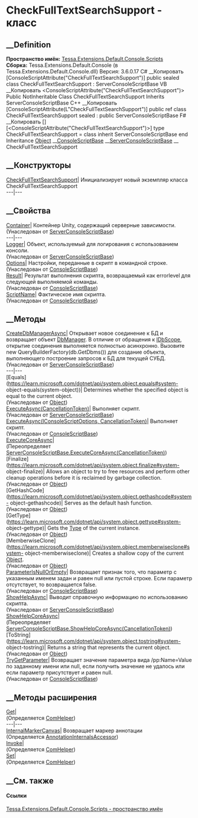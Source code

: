# CheckFullTextSearchSupport - класс
##  __Definition
 **Пространство имён:**
[Tessa.Extensions.Default.Console.Scripts](N_Tessa_Extensions_Default_Console_Scripts.htm)  
 **Сборка:** Tessa.Extensions.Default.Console (в
Tessa.Extensions.Default.Console.dll) Версия: 3.6.0.17
C# __Копировать
    [ConsoleScriptAttribute("CheckFullTextSearchSupport")]
    public sealed class CheckFullTextSearchSupport : ServerConsoleScriptBase
VB __Копировать
    <ConsoleScriptAttribute("CheckFullTextSearchSupport")>
    Public NotInheritable Class CheckFullTextSearchSupport
    	Inherits ServerConsoleScriptBase
C++ __Копировать
    [ConsoleScriptAttribute(L"CheckFullTextSearchSupport")]
    public ref class CheckFullTextSearchSupport sealed : public ServerConsoleScriptBase
F# __Копировать
     [<SealedAttribute>]
    [<ConsoleScriptAttribute("CheckFullTextSearchSupport")>]
    type CheckFullTextSearchSupport = 
        class
            inherit ServerConsoleScriptBase
        end
Inheritance
    [Object](https://learn.microsoft.com/dotnet/api/system.object) __[ConsoleScriptBase](T_Tessa_Platform_ConsoleApps_ConsoleScriptBase.htm) __[ServerConsoleScriptBase](T_Tessa_Platform_ConsoleApps_ServerConsoleScriptBase.htm) __ CheckFullTextSearchSupport
##  __Конструкторы
[CheckFullTextSearchSupport](M_Tessa_Extensions_Default_Console_Scripts_CheckFullTextSearchSupport__ctor.htm)|
Инициализирует новый экземпляр класса CheckFullTextSearchSupport  
---|---  
##  __Свойства
[Container](P_Tessa_Platform_ConsoleApps_ServerConsoleScriptBase_Container.htm)|
Контейнер Unity, содержащий серверные зависимости.  
(Унаследован от
[ServerConsoleScriptBase](T_Tessa_Platform_ConsoleApps_ServerConsoleScriptBase.htm))  
---|---  
[Logger](P_Tessa_Platform_ConsoleApps_ServerConsoleScriptBase_Logger.htm)|
Объект, используемый для логирования с использованием консоли.  
(Унаследован от
[ServerConsoleScriptBase](T_Tessa_Platform_ConsoleApps_ServerConsoleScriptBase.htm))  
[Options](P_Tessa_Platform_ConsoleApps_ConsoleScriptBase_Options.htm)|
Настройки, переданные в скрипт в командной строке.  
(Унаследован от
[ConsoleScriptBase](T_Tessa_Platform_ConsoleApps_ConsoleScriptBase.htm))  
[Result](P_Tessa_Platform_ConsoleApps_ConsoleScriptBase_Result.htm)|
Результат выполнения скрипта, возвращаемый как errorlevel для следующей
выполняемой команды.  
(Унаследован от
[ConsoleScriptBase](T_Tessa_Platform_ConsoleApps_ConsoleScriptBase.htm))  
[ScriptName](P_Tessa_Platform_ConsoleApps_ConsoleScriptBase_ScriptName.htm)|
Фактическое имя скрипта.  
(Унаследован от
[ConsoleScriptBase](T_Tessa_Platform_ConsoleApps_ConsoleScriptBase.htm))  
##  __Методы
[CreateDbManagerAsync](M_Tessa_Platform_ConsoleApps_ServerConsoleScriptBase_CreateDbManagerAsync.htm)|
Открывает новое соединение к БД и возвращает объект
[DbManager](T_Tessa_Platform_Data_DbManager.htm). В отличие от обращения к
[IDbScope](T_Tessa_Platform_Data_IDbScope.htm), открытие соединения
выполняется полностью асинхронно. Вызовите new
QueryBuilderFactory(db.GetDbms()) для создание объекта, выполняющего
построение запросов к БД для текущей СУБД.  
(Унаследован от
[ServerConsoleScriptBase](T_Tessa_Platform_ConsoleApps_ServerConsoleScriptBase.htm))  
---|---  
[Equals](https://learn.microsoft.com/dotnet/api/system.object.equals#system-
object-equals\(system-object\))| Determines whether the specified object is
equal to the current object.  
(Унаследован от
[Object](https://learn.microsoft.com/dotnet/api/system.object))  
[ExecuteAsync(CancellationToken)](M_Tessa_Platform_ConsoleApps_ServerConsoleScriptBase_ExecuteAsync.htm)|
Выполняет скрипт.  
(Унаследован от
[ServerConsoleScriptBase](T_Tessa_Platform_ConsoleApps_ServerConsoleScriptBase.htm))  
[ExecuteAsync(IConsoleScriptOptions,
CancellationToken)](M_Tessa_Platform_ConsoleApps_ConsoleScriptBase_ExecuteAsync_1.htm)|
Выполняет скрипт.  
(Унаследован от
[ConsoleScriptBase](T_Tessa_Platform_ConsoleApps_ConsoleScriptBase.htm))  
[ExecuteCoreAsync](M_Tessa_Extensions_Default_Console_Scripts_CheckFullTextSearchSupport_ExecuteCoreAsync.htm)|  
(Переопределяет
[ServerConsoleScriptBase.ExecuteCoreAsync(CancellationToken)](M_Tessa_Platform_ConsoleApps_ServerConsoleScriptBase_ExecuteCoreAsync.htm))  
[Finalize](https://learn.microsoft.com/dotnet/api/system.object.finalize#system-
object-finalize)| Allows an object to try to free resources and perform other
cleanup operations before it is reclaimed by garbage collection.  
(Унаследован от
[Object](https://learn.microsoft.com/dotnet/api/system.object))  
[GetHashCode](https://learn.microsoft.com/dotnet/api/system.object.gethashcode#system-
object-gethashcode)| Serves as the default hash function.  
(Унаследован от
[Object](https://learn.microsoft.com/dotnet/api/system.object))  
[GetType](https://learn.microsoft.com/dotnet/api/system.object.gettype#system-
object-gettype)| Gets the
[Type](https://learn.microsoft.com/dotnet/api/system.type) of the current
instance.  
(Унаследован от
[Object](https://learn.microsoft.com/dotnet/api/system.object))  
[MemberwiseClone](https://learn.microsoft.com/dotnet/api/system.object.memberwiseclone#system-
object-memberwiseclone)| Creates a shallow copy of the current
[Object](https://learn.microsoft.com/dotnet/api/system.object).  
(Унаследован от
[Object](https://learn.microsoft.com/dotnet/api/system.object))  
[ParameterIsNullOrEmpty](M_Tessa_Platform_ConsoleApps_ConsoleScriptBase_ParameterIsNullOrEmpty.htm)|
Возвращает признак того, что параметр с указанным именем задан и равен null
или пустой строке. Если параметр отсутствует, то возвращается false.  
(Унаследован от
[ConsoleScriptBase](T_Tessa_Platform_ConsoleApps_ConsoleScriptBase.htm))  
[ShowHelpAsync](M_Tessa_Platform_ConsoleApps_ServerConsoleScriptBase_ShowHelpAsync.htm)|
Выводит справочную информацию по использованию скрипта.  
(Унаследован от
[ServerConsoleScriptBase](T_Tessa_Platform_ConsoleApps_ServerConsoleScriptBase.htm))  
[ShowHelpCoreAsync](M_Tessa_Extensions_Default_Console_Scripts_CheckFullTextSearchSupport_ShowHelpCoreAsync.htm)|  
(Переопределяет
[ServerConsoleScriptBase.ShowHelpCoreAsync(CancellationToken)](M_Tessa_Platform_ConsoleApps_ServerConsoleScriptBase_ShowHelpCoreAsync.htm))  
[ToString](https://learn.microsoft.com/dotnet/api/system.object.tostring#system-
object-tostring)| Returns a string that represents the current object.  
(Унаследован от
[Object](https://learn.microsoft.com/dotnet/api/system.object))  
[TryGetParameter](M_Tessa_Platform_ConsoleApps_ConsoleScriptBase_TryGetParameter.htm)|
Возвращает значение параметра вида /pp:Name=Value по заданному имени или null,
если получить значение не удалось или если параметр присутствует и равен null.  
(Унаследован от
[ConsoleScriptBase](T_Tessa_Platform_ConsoleApps_ConsoleScriptBase.htm))  
##  __Методы расширения
[Get](M_Tessa_Extensions_Default_Client_EDS_ComHelper_Get.htm)|  
(Определяется
[ComHelper](T_Tessa_Extensions_Default_Client_EDS_ComHelper.htm))  
---|---  
[InternalMarkerCanvas](M_Tessa_UI_Views_Charting_Annotations_AnnotationInternalsAccessor_InternalMarkerCanvas.htm)|
Возвращает маркер аннотации  
(Определяется
[AnnotationInternalsAccessor](T_Tessa_UI_Views_Charting_Annotations_AnnotationInternalsAccessor.htm))  
[Invoke](M_Tessa_Extensions_Default_Client_EDS_ComHelper_Invoke.htm)|  
(Определяется
[ComHelper](T_Tessa_Extensions_Default_Client_EDS_ComHelper.htm))  
[Set](M_Tessa_Extensions_Default_Client_EDS_ComHelper_Set.htm)|  
(Определяется
[ComHelper](T_Tessa_Extensions_Default_Client_EDS_ComHelper.htm))  
##  __См. также
#### Ссылки
[Tessa.Extensions.Default.Console.Scripts - пространство
имён](N_Tessa_Extensions_Default_Console_Scripts.htm)
